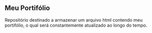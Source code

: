## Meu Portifólio
Repositório destinado a armazenar um arquivo html contendo meu portifólio, o qual será constantemente atualizado ao longo do tempo.